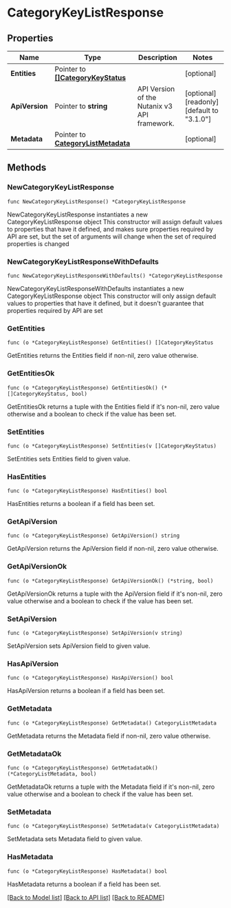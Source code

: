 # CategoryKeyListResponse

## Properties

Name | Type | Description | Notes
------------ | ------------- | ------------- | -------------
**Entities** | Pointer to [**[]CategoryKeyStatus**](CategoryKeyStatus.md) |  | [optional] 
**ApiVersion** | Pointer to **string** | API Version of the Nutanix v3 API framework. | [optional] [readonly] [default to "3.1.0"]
**Metadata** | Pointer to [**CategoryListMetadata**](CategoryListMetadata.md) |  | [optional] 

## Methods

### NewCategoryKeyListResponse

`func NewCategoryKeyListResponse() *CategoryKeyListResponse`

NewCategoryKeyListResponse instantiates a new CategoryKeyListResponse object
This constructor will assign default values to properties that have it defined,
and makes sure properties required by API are set, but the set of arguments
will change when the set of required properties is changed

### NewCategoryKeyListResponseWithDefaults

`func NewCategoryKeyListResponseWithDefaults() *CategoryKeyListResponse`

NewCategoryKeyListResponseWithDefaults instantiates a new CategoryKeyListResponse object
This constructor will only assign default values to properties that have it defined,
but it doesn't guarantee that properties required by API are set

### GetEntities

`func (o *CategoryKeyListResponse) GetEntities() []CategoryKeyStatus`

GetEntities returns the Entities field if non-nil, zero value otherwise.

### GetEntitiesOk

`func (o *CategoryKeyListResponse) GetEntitiesOk() (*[]CategoryKeyStatus, bool)`

GetEntitiesOk returns a tuple with the Entities field if it's non-nil, zero value otherwise
and a boolean to check if the value has been set.

### SetEntities

`func (o *CategoryKeyListResponse) SetEntities(v []CategoryKeyStatus)`

SetEntities sets Entities field to given value.

### HasEntities

`func (o *CategoryKeyListResponse) HasEntities() bool`

HasEntities returns a boolean if a field has been set.

### GetApiVersion

`func (o *CategoryKeyListResponse) GetApiVersion() string`

GetApiVersion returns the ApiVersion field if non-nil, zero value otherwise.

### GetApiVersionOk

`func (o *CategoryKeyListResponse) GetApiVersionOk() (*string, bool)`

GetApiVersionOk returns a tuple with the ApiVersion field if it's non-nil, zero value otherwise
and a boolean to check if the value has been set.

### SetApiVersion

`func (o *CategoryKeyListResponse) SetApiVersion(v string)`

SetApiVersion sets ApiVersion field to given value.

### HasApiVersion

`func (o *CategoryKeyListResponse) HasApiVersion() bool`

HasApiVersion returns a boolean if a field has been set.

### GetMetadata

`func (o *CategoryKeyListResponse) GetMetadata() CategoryListMetadata`

GetMetadata returns the Metadata field if non-nil, zero value otherwise.

### GetMetadataOk

`func (o *CategoryKeyListResponse) GetMetadataOk() (*CategoryListMetadata, bool)`

GetMetadataOk returns a tuple with the Metadata field if it's non-nil, zero value otherwise
and a boolean to check if the value has been set.

### SetMetadata

`func (o *CategoryKeyListResponse) SetMetadata(v CategoryListMetadata)`

SetMetadata sets Metadata field to given value.

### HasMetadata

`func (o *CategoryKeyListResponse) HasMetadata() bool`

HasMetadata returns a boolean if a field has been set.


[[Back to Model list]](../README.md#documentation-for-models) [[Back to API list]](../README.md#documentation-for-api-endpoints) [[Back to README]](../README.md)


